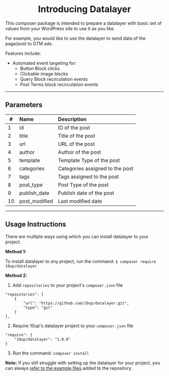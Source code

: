<h1 align="center">Introducing Datalayer</h1>

This composer package is intended to prepare a datalayer with basic set of values from your WordPress site to use it as you like.

For example, you would like to use the datalayer to send data of the page/post to GTM ads.

Features include:
 * Automated event targeting for:
     * Button Block clicks
     * Clickable image blocks
     * Query Block recirculation events
     * Post Terms block recirculation events

<hr/>

## Parameters
| # |   Name   |  Description |
|----------|:-------------|:------|
| 1 | id         | ID of the post                  |
| 2 | title      | Title of the post               |
| 3 | url        | URL of the post                 |
| 4 | author     | Author of the post              |
| 5 | template   | Template Type of the post       |
| 6 | categories | Categories assigned to the post |
| 7 | tags       | Tags assigned to the post       |
| 8 | post_type  | Post Type of the post           |
| 9 | publish_date | Publish date of the post      |
| 10 | post_modified | Last modified date          |

<hr/>

##  Usage Instructions

There are multiple ways using which you can install datalayer to your project.

**Method 1:**

To install datalayer to any project, run the command:
```$ composer require 10up/datalayer```

**Method 2:**

1. Add `repositories` to your project's `composer.json` file
```
"repositories": [
    {
        "url": "https://github.com/10up/datalayer.git",
        "type": "git"
    }
],
```
2. Require 10up's datalayer project to your `composer.json` file
```
"require": {
    "10up/datalayer": "1.0.0"
}
```
3. Run the command: `composer install`

**Note:** If you still struggle with setting up the datalayer for your project, you can always [refer to the example files](https://github.com/10up/datalayer/tree/trunk/example) added to the repository.
